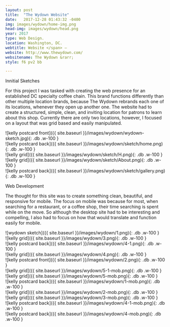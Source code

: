 ```yaml
---
layout: post
title:  "The Wydown Website"
date:   2017-12-28 01:43:32 -0400
img: images/wydown/home-img.png
head-img: images/wydown/head.png
year: 2017
type: Web Design.  
location: Washington, DC.
webtitle: Website </span> —
website: http://www.thewydown.com/
websitename: The Wydown &rarr;
style: f6 pv2 bb

---
```


 <p class="alcove f4 f3-ns">Innitial Sketches </p>

For this project I was tasked with creating the web presence for an established DC specialty coffee chain. This brand functions differently than other multiple location brands, because The Wydown rebrands each one of its locations, whenever they open up another one. The website had to create a structured, simple, clean, and inviting location for patrons to learn about this shop. Currently there are only two locations, however, I focused on a layout that was grid based and easily manipulated.


<div class="fl w-100 ph2 " markdown="1">
![kelly postcard front]({{ site.baseurl }}/images/wydown/wydown-sketch.jpg){: .db .w-100 }
</div>



<div class="fl w-100  w-25-l ph2 " markdown="1">
![kelly postcard back]({{ site.baseurl }}/images/wydown/sketch/home.png){: .db .w-100 }
</div>

<div class="fl w-100  w-25-l ph2 " markdown="1">
![kelly grid]({{ site.baseurl }}/images/wydown/sketch/H.png){: .db .w-100 }
</div>
<div class="fl w-100  w-25-l ph2 " markdown="1">
![kelly grid]({{ site.baseurl }}/images/wydown/sketch/About.png){: .db .w-100 }
</div>


<div class="fl w-100  w-25-l ph2 " markdown="1">
![kelly postcard back]({{ site.baseurl }}/images/wydown/sketch/gallery.png){: .db .w-100 }
</div>

<!-- line -->
<p class=" mt0 w-100 dib bb mb5 pb3"/>
<!-- h2 -->
<p class="alcove f4 f3-ns">Web Development </p>

The thought for this site was to create something clean, beautiful, and responsive for mobile. The focus on mobile was because for most, when searching for a restaurant, or a coffee shop, their time searching is spent while on the move. So although the desktop site had to be interesting and compelling, I also had to focus on how that would translate and function easily for mobile.




<div class="fl w-100 ph2 " markdown="1">
![wydown sketch]({{ site.baseurl }}/images/wydown/1.png){: .db .w-100 }
</div>



<div class="fl w-100  ph2 " markdown="1">
![kelly grid]({{ site.baseurl }}/images/wydown/3.png){: .db .w-100 }
</div>


<div class="fl w-100  w-50-l ph2 " markdown="1">
![kelly postcard back]({{ site.baseurl }}/images/wydown/4-1.png){: .db .w-100 }
</div>

<div class="fl w-100  w-50-l ph2 " markdown="1">
![kelly grid]({{ site.baseurl }}/images/wydown/4.png){: .db .w-100 }
</div>

<div class="fl w-100 ph2 " markdown="1">
![kelly postcard front]({{ site.baseurl }}/images/wydown/2.png){: .db .w-100 }
</div>

<!-- mobile -->
<div class="fl w-25-l w-50 ph2 " markdown="1">
![kelly grid]({{ site.baseurl }}/images/wydown/5-1-mob.png){: .db .w-100 }
</div>


<div class="fl w-25-l w-50 ph2 " markdown="1">
![kelly grid]({{ site.baseurl }}/images/wydown/5-mob.png){: .db .w-100 }
</div>

<div class="fl w-25-l w-50 ph2 " markdown="1">
![kelly postcard back]({{ site.baseurl }}/images/wydown/1-mob.png){: .db .w-100 }
</div>

<div class="fl w-25-l w-50 ph2 " markdown="1">
![kelly grid]({{ site.baseurl }}/images/wydown/2-mob.png){: .db .w-100 }
</div>

<div class="fl w-100 ph2 " markdown="1"/>
<div class="fl w-25-l w-50 ph2" markdown="1">
![kelly grid]({{ site.baseurl }}/images/wydown/3-mob.png){: .db .w-100 }
</div>

<div class="fl w-25-l w-50 ph2" markdown="1">
![kelly postcard back]({{ site.baseurl }}/images/wydown/4-1-mob.png){: .db .w-100 }
</div>

<div class="fl w-25-l w-50 ph2 " markdown="1">
![kelly postcard back]({{ site.baseurl }}/images/wydown/4-mob.png){: .db .w-100 }
</div>
